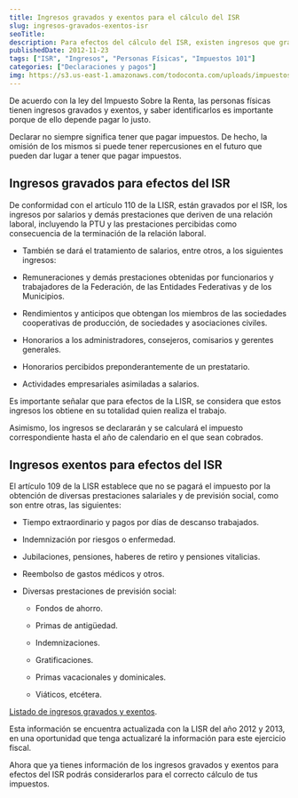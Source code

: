 ```yaml
---
title: Ingresos gravados y exentos para el cálculo del ISR
slug: ingresos-gravados-exentos-isr
seoTitle: 
description: Para efectos del cálculo del ISR, existen ingresos que gravados (los que causan impuestos) y exentos (los que no pagan impuestos pero se deben informar)
publishedDate: 2012-11-23
tags: ["ISR", "Ingresos", "Personas Físicas", "Impuestos 101"]
categories: ["Declaraciones y pagos"]
img: https://s3.us-east-1.amazonaws.com/todoconta.com/uploads/impuestos-comprobantes-fiscales-deducciones-calculadora.jpeg
---
```



De acuerdo con la ley del Impuesto Sobre la Renta, las personas físicas tienen ingresos gravados y exentos, y saber identificarlos es importante porque de ello depende pagar lo justo.




Declarar no siempre significa tener que pagar impuestos. De hecho, la omisión de los mismos si puede tener repercusiones en el futuro que pueden dar lugar a tener que pagar impuestos.




Ingresos gravados para efectos del ISR
--------------------------------------




De conformidad con el artículo 110 de la LISR, están gravados por el ISR, los ingresos por salarios y demás prestaciones que deriven de una relación laboral, incluyendo la PTU y las prestaciones percibidas como consecuencia de la terminación de la relación laboral.




* También se dará el tratamiento de salarios, entre otros, a los siguientes ingresos:

* Remuneraciones y demás prestaciones obtenidas por funcionarios y trabajadores de la Federación, de las Entidades Federativas y de los Municipios.

* Rendimientos y anticipos que obtengan los miembros de las sociedades cooperativas de producción, de sociedades y asociaciones civiles.

* Honorarios a los administradores, consejeros, comisarios y gerentes generales.

* Honorarios percibidos preponderantemente de un prestatario.

* Actividades empresariales asimiladas a salarios.




Es importante señalar que para efectos de la LISR, se considera que estos ingresos los obtiene en su totalidad quien realiza el trabajo.




Asimismo, los ingresos se declararán y se calculará el impuesto correspondiente hasta el año de calendario en el que sean cobrados.




Ingresos exentos para efectos del ISR
-------------------------------------




El artículo 109 de la LISR establece que no se pagará el impuesto por la obtención de diversas prestaciones salariales y de previsión social, como son entre otras, las siguientes:




* Tiempo extraordinario y pagos por días de descanso trabajados.

* Indemnización por riesgos o enfermedad.

* Jubilaciones, pensiones, haberes de retiro y pensiones vitalicias.

* Reembolso de gastos médicos y otros.

* Diversas prestaciones de previsión social:
	+ Fondos de ahorro.
	
	+ Primas de antigüedad.
	
	+ Indemnizaciones.
	
	+ Gratificaciones.
	
	+ Primas vacacionales y dominicales.
	
	+ Viáticos, etcétera.




[Listado de ingresos gravados y exentos](https://docs.google.com/spreadsheets/d/16nv4Ab7trhq4yT3tOndA5ZFuXbI5Ka4k7tl56nLOviQ/edit?usp=sharing).




Esta información se encuentra actualizada con la LISR del año 2012 y 2013, en una oportunidad que tenga actualizaré la información para este ejercicio fiscal.




Ahora que ya tienes información de los ingresos gravados y exentos para efectos del ISR podrás considerarlos para el correcto cálculo de tus impuestos.



